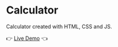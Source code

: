 # Calculator

Calculator created with HTML, CSS and JS.

👉 [Live Demo](https://irfansubasi.github.io/Calculator/ "Pixel Art Maker") 👈